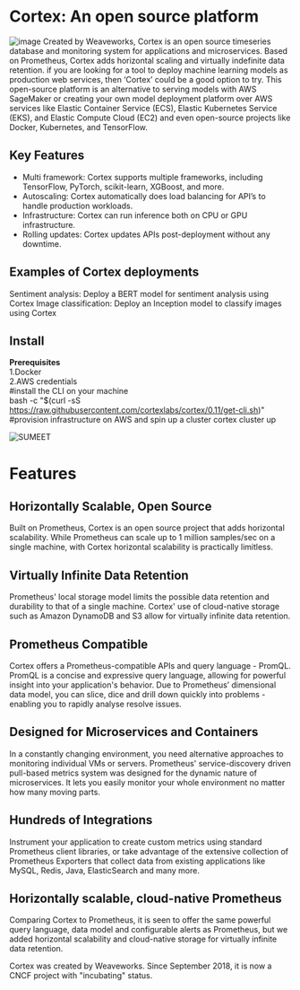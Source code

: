 # Cortex: An open source platform

![image](https://user-images.githubusercontent.com/85386116/135127025-9c37715c-cf8e-414c-a58d-5e615446d464.png)
 Created by Weaveworks, Cortex is an open source timeseries database and monitoring system for applications and microservices. Based on Prometheus, Cortex adds horizontal scaling and virtually indefinite data retention. if you are looking for a tool to deploy machine learning models as production web services, then ‘Cortex’ could be a good option to try. This open-source platform is an alternative to serving models with AWS SageMaker or creating your own model deployment platform over AWS services like Elastic Container Service (ECS), Elastic Kubernetes Service (EKS), and Elastic Compute Cloud (EC2) and even open-source projects like Docker, Kubernetes, and TensorFlow.

## Key Features
- Multi framework: Cortex supports multiple frameworks, including TensorFlow, PyTorch, scikit-learn, XGBoost, and more.
- Autoscaling: Cortex automatically does load balancing for API’s to handle production workloads.
- Infrastructure: Cortex can run inference both on CPU or GPU infrastructure.
- Rolling updates: Cortex updates APIs post-deployment without any downtime.

## Examples of Cortex deployments

Sentiment analysis: Deploy a BERT model for sentiment analysis using Cortex
Image classification: Deploy an Inception model to classify images using Cortex

## Install
**Prerequisites**
<br>
1.Docker<br>
2.AWS credentials<br>
#install the CLI on your machine<br>
bash -c "$(curl -sS https://raw.githubusercontent.com/cortexlabs/cortex/0.11/get-cli.sh)"<br>
#provision infrastructure on AWS and spin up a cluster cortex cluster up

![SUMEET](https://user-images.githubusercontent.com/85386116/135124682-2d630215-fd61-424a-99a3-5702b2481e5f.gif)

# Features
## Horizontally Scalable, Open Source
Built on Prometheus, Cortex is an open source project that adds horizontal scalability. While Prometheus can scale up to 1 million samples/sec on a single machine, with Cortex horizontal scalability is practically limitless.

## Virtually Infinite Data Retention
Prometheus' local storage model limits the possible data retention and durability to that of a single machine. Cortex' use of cloud-native storage such as Amazon DynamoDB and S3 allow for virtually infinite data retention.

## Prometheus Compatible
Cortex offers a Prometheus-compatible APIs and query language - PromQL. PromQL is a concise and expressive query language, allowing for powerful insight into your application's behavior. Due to Prometheus’ dimensional data model, you can slice, dice and drill down quickly into problems - enabling you to rapidly analyse resolve issues.

##  Designed for Microservices and Containers
In a constantly changing environment, you need alternative approaches to monitoring individual VMs or servers. Prometheus' service-discovery driven pull-based metrics system was designed for the dynamic nature of microservices. It lets you easily monitor your whole environment no matter how many moving parts.



 ## Hundreds of Integrations
 Instrument your application to create custom metrics using standard Prometheus client libraries, or take advantage of the extensive collection of Prometheus Exporters that collect data from existing applications like MySQL, Redis, Java, ElasticSearch and many more.
 
 ## Horizontally scalable, cloud-native Prometheus
Comparing Cortex to Prometheus, it is seen to offer the same powerful query language, data model and configurable alerts as Prometheus, but we added horizontal scalability and cloud-native storage for virtually infinite data retention.

Cortex was created by Weaveworks. Since September 2018, it is now a CNCF project with "incubating" status. 
